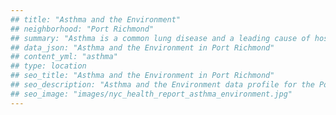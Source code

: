 ```yaml
---
## title: "Asthma and the Environment"
## neighborhood: "Port Richmond"
## summary: "Asthma is a common lung disease and a leading cause of hospitalizations for children under 15 years old. This report provides a summary of asthma indicators by neighborhood. It also describes housing and neighborhood characteristics that can make asthma worse."
## data_json: "Asthma and the Environment in Port Richmond"
## content_yml: "asthma"
## type: location
## seo_title: "Asthma and the Environment in Port Richmond"
## seo_description: "Asthma and the Environment data profile for the Port Richmond neighborhood of NYC."
## seo_image: "images/nyc_health_report_asthma_environment.jpg"
---
```

